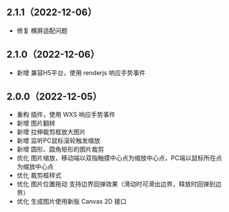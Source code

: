 ## 2.1.1（2022-12-06）
* 修复 横屏适配问题

## 2.1.0（2022-12-06）
* 新增 兼容H5平台，使用 renderjs 响应手势事件

## 2.0.0（2022-12-05）
* 重构 插件，使用 WXS 响应手势事件
* 新增 图片翻转
* 新增 拉伸裁剪框放大图片
* 新增 监听PC鼠标滚轮触发缩放
* 新增 圆形、圆角矩形的图片裁剪
* 优化 图片缩放，移动端以双指触摸中心点为缩放中心点，PC端以鼠标所在点为缩放中心点
* 优化 裁剪框样式
* 优化 图片位置拖动 支持边界回弹效果（滑动时可滑出边界，释放时回弹到边界）
* 优化 生成图片使用新版 Canvas 2D 接口
